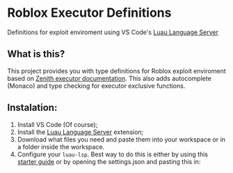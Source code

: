 # Roblox Executor Definitions
Definitions for exploit enviroment using VS Code's [Luau Language Server](https://marketplace.visualstudio.com/items?itemName=JohnnyMorganz.luau-lsp)

## What is this?
This project provides you with type definitions for Roblox exploit enviroment based on [Zenith executor documentation](https://docs.zenith.win/). This also adds autocomplete (Monaco) and type checking for executor exclusive functions.

## Instalation:
1) Install VS Code (Of course);
2) Install the [Luau Language Server](https://marketplace.visualstudio.com/items?itemName=JohnnyMorganz.luau-lsp) extension;
3) Download what files you need and paste them into your workspace or in a folder inside the workspace.
4) Configure your `luau-lsp`. Best way to do this is either by using this [starter guide](https://github.com/JohnnyMorganz/luau-lsp/blob/main/editors/README.md) or by opening the settings.json and pasting this in:
